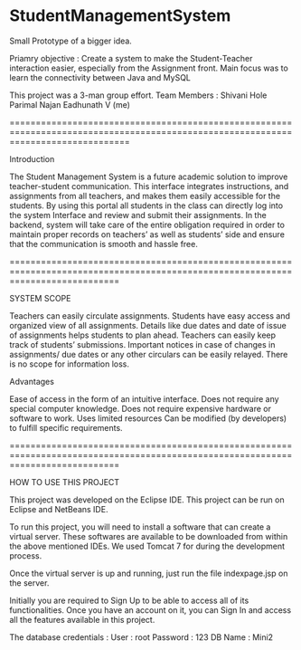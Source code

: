 # StudentManagementSystem

Small Prototype of a bigger idea.

Priamry objective : Create a system to make the Student-Teacher interaction easier, especially from the Assignment front.
Main focus was to learn the connectivity between Java and MySQL

This project was a 3-man group effort.
Team Members : Shivani Hole
               Parimal Najan
               Eadhunath V (me)
               
===================================================================================================================================               

Introduction

The Student Management System is a future academic solution to improve teacher-student communication. This interface integrates instructions, and assignments from all teachers, and makes them easily accessible for the students. By using this portal all students in the class can directly log into the system Interface and review and submit their assignments. In the backend, system will take care of the entire obligation required in order to maintain proper records on teachers’ as well as students’ side and ensure that the communication is smooth and hassle free.

=================================================================================================================================             

SYSTEM SCOPE 

Teachers can easily circulate assignments.
Students have easy access and organized view of all assignments.
Details like due dates and date of issue of assignments helps students to plan ahead.
Teachers can easily keep track of students’ submissions.
Important notices in case of changes in assignments/ due dates or any other circulars can be easily relayed.
There is no scope for information loss.


Advantages

Ease of access in the form of an intuitive interface.
Does not require any special computer knowledge.
Does not require expensive hardware or software to work.
Uses limited resources
Can be modified (by developers) to fulfill specific requirements.

=================================================================================================================================             

HOW TO USE THIS PROJECT

This project was developed on the Eclipse IDE. This project can be run on Eclipse and NetBeans IDE. 

To run this project, you will need to install a software that can create a virtual server. These softwares are available to be downloaded from within the above mentioned IDEs. We used Tomcat 7 for during the development process.

Once the virtual server is up and running, just run the file indexpage.jsp on the server.

Initially you are required to Sign Up to be able to access all of its functionalities. Once you have an account on it, you can Sign In and access all the features available in this project.

The database credentials : User     : root
                           Password : 123
                           DB Name  : Mini2
                           
                           
